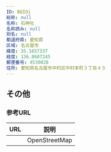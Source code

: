 ```yaml
---
ID: BQIOj
総称: null
名称: 石神社
名称読み: null
別名: null
都道府県: 愛知県
区域: 名古屋市
緯度: 35.1657337
経度: 136.8607245
郵便番号: 4530828
住所: 愛知県名古屋市中村区中村本町３丁目４５
---
```


## その他

### 参考URL

| URL | 説明          |
| --- | ------------- |
|     | OpenStreetMap |
